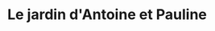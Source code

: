 ---
title: "Le jardin d'Antoine et Pauline"
url: /terrasson-lavilledieu/le-jardin-dantoine-et-pauline/
shop: ferme
---
